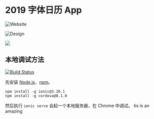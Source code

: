 # 2019 字体日历 App

![Website](./design/website.png)

![Design](./design/all.png)

<a href="https://996.icu"><img src="https://img.shields.io/badge/link-996.icu-red.svg"></a>

## 本地调试方法

[![Build Status](https://travis-ci.com/Ovilia/2019-typography-calendar.svg?branch=master)](https://travis-ci.com/Ovilia/2019-typography-calendar)

先安装 [Node.js](https://nodejs.org/en/)、[npm](https://www.npmjs.com/get-npm)。

```
npm install -g ionic@3.20.1
npm install -g cordova@8.1.0
```

然后执行 `ionic serve` 会起一个本地服务器，在 Chrome 中调试。
tis is an amazing
